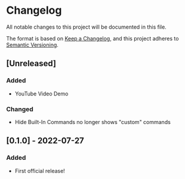 # Changelog
All notable changes to this project will be documented in this file.

The format is based on [Keep a Changelog](https://keepachangelog.com/en/1.0.0/),
and this project adheres to [Semantic Versioning](https://semver.org/spec/v2.0.0.html).

## [Unreleased]
### Added
- YouTube Video Demo

### Changed
- Hide Built-In Commands no longer shows "custom" commands

## [0.1.0] - 2022-07-27
### Added
- First official release!
